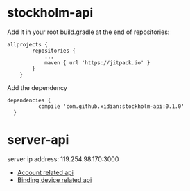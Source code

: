 # stockholm-api

Add it in your root build.gradle at the end of repositories:
```
allprojects {
		repositories {
			...
			maven { url 'https://jitpack.io' }
		}
	}
  ```
  Add the dependency
  ```
  dependencies {
	        compile 'com.github.xidian:stockholm-api:0.1.0'
	}
  ```

# server-api

server ip address: 119.254.98.170:3000

* [Account related api](/tree/master/server-api/account-related-api.md)
* [Binding device related api](/tree/master/server-api/binding-device-related-api.md)
